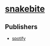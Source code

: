 # [snakebite](https://pypi.org/project/snakebite)



## Publishers
- [spotify](https://pypi.org/user/spotify)

